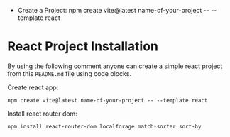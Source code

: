 - Create a Project: npm create vite@latest name-of-your-project -- --template react

# React Project Installation

By using the following comment anyone can create a simple react project from this `README.md` file using code blocks.

Create react app:

```shell
npm create vite@latest name-of-your-project -- --template react
```

Install react router dom:

```shell
npm install react-router-dom localforage match-sorter sort-by
```
